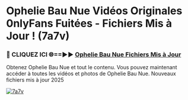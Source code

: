 # Ophelie Bau Nue Vidéos Originales 0nlyFans Fuitées - Fichiers Mis à Jour ! (7a7v)

<h3>🔴 CLIQUEZ ICI 🌐==►► <a href="https://tinyurl.com/2pmr4ezf" rel="nofollow">Ophelie Bau Nue Fichiers Mis à Jour</a></h3>

Obtenez Ophelie Bau Nue et tout le contenu. Vous pouvez maintenant accéder à toutes les vidéos et photos de Ophelie Bau Nue. Nouveaux fichiers mis à jour 2025

[![7a7v](https://i.imgur.com/6SNvagu.gif)](https://tinyurl.com/2pmr4ezf)
